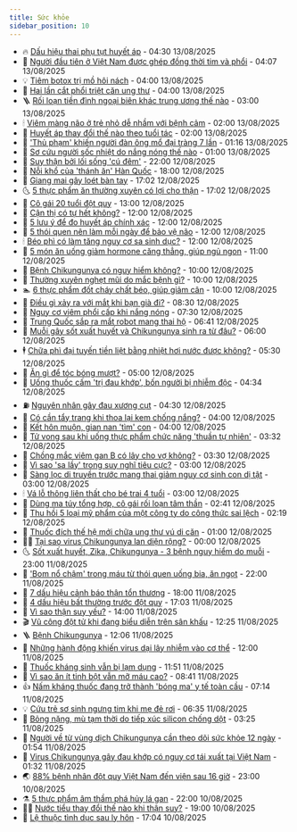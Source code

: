 ```yaml
---
title: Sức khỏe
sidebar_position: 10
---
```


<!-- vnexpress-suc-khoe:START -->
- 🔥 [Dấu hiệu thai phụ tụt huyết áp](https://vnexpress.net/dau-hieu-thai-phu-tut-huyet-ap-4926151.html) - 04:30 13/08/2025
- 🥰 [Người đầu tiên ở Việt Nam được ghép đồng thời tim và phổi](https://vnexpress.net/nguoi-dau-tien-o-viet-nam-duoc-ghep-dong-thoi-tim-va-phoi-4926206.html) - 04:07 13/08/2025
- 💡 [Tiêm botox trị mồ hôi nách](https://vnexpress.net/tiem-botox-tri-mo-hoi-nach-4926284.html) - 04:00 13/08/2025
- 🤗 [Hai lần cắt phổi triệt căn ung thư](https://vnexpress.net/hai-lan-cat-phoi-triet-can-ung-thu-4926127.html) - 04:00 13/08/2025
- 🪜 [Rối loạn tiền đình ngoại biên khác trung ương thế nào](https://vnexpress.net/roi-loan-tien-dinh-ngoai-bien-khac-trung-uong-the-nao-4926198.html) - 03:00 13/08/2025
- 🕯 [Viêm màng não ở trẻ nhỏ dễ nhầm với bệnh cảm](https://vnexpress.net/viem-mang-nao-o-tre-nho-de-nham-voi-benh-cam-4925957.html) - 02:00 13/08/2025
- 🤭 [Huyết áp thay đổi thế nào theo tuổi tác](https://vnexpress.net/huyet-ap-thay-doi-the-nao-theo-tuoi-tac-4925805.html) - 02:00 13/08/2025
- 👀 [&#39;Thủ phạm&#39; khiến người đàn ông mổ đại tràng 7 lần](https://vnexpress.net/thu-pham-khien-nguoi-dan-ong-mo-dai-trang-7-lan-4925723.html) - 01:16 13/08/2025
- 🌋 [Sơ cứu người sốc nhiệt do nắng nóng thế nào](https://vnexpress.net/so-cuu-nguoi-soc-nhiet-do-nang-nong-the-nao-4926128.html) - 01:00 13/08/2025
- 🫶 [Suy thận bởi lối sống &#39;cú đêm&#39;](https://vnexpress.net/suy-than-boi-loi-song-cu-dem-4925608.html) - 22:00 12/08/2025
- 🦆 [Nỗi khổ của &#39;thánh ăn&#39; Hàn Quốc](https://vnexpress.net/noi-kho-cua-thanh-an-han-quoc-4925629.html) - 18:00 12/08/2025
- 🚀 [Giang mai gây loét bàn tay](https://vnexpress.net/giang-mai-gay-loet-ban-tay-4925921.html) - 17:02 12/08/2025
- 🌜 [5 thực phẩm ăn thường xuyên có lợi cho thận](https://vnexpress.net/5-thuc-pham-an-thuong-xuyen-co-loi-cho-than-4925560.html) - 17:02 12/08/2025
- 🧰 [Cô gái 20 tuổi đột quỵ](https://vnexpress.net/co-gai-20-tuoi-dot-quy-4926020.html) - 13:00 12/08/2025
- 💫 [Cận thị có tự hết không?](https://vnexpress.net/can-thi-co-tu-het-khong-4926028.html) - 12:00 12/08/2025
- 🌝 [5 lưu ý để đo huyết áp chính xác](https://vnexpress.net/5-luu-y-de-do-huyet-ap-chinh-xac-4925803.html) - 12:00 12/08/2025
- 🗽 [5 thói quen nên làm mỗi ngày để bảo vệ não](https://vnexpress.net/5-thoi-quen-nen-lam-moi-ngay-de-bao-ve-nao-4925798.html) - 12:00 12/08/2025
- 🕯 [Béo phì có làm tăng nguy cơ sa sinh dục?](https://vnexpress.net/beo-phi-co-lam-tang-nguy-co-sa-sinh-duc-4925626.html) - 12:00 12/08/2025
- 🦅 [5 món ăn uống giảm hormone căng thẳng, giúp ngủ ngon](https://vnexpress.net/5-mon-an-uong-giam-hormone-cang-thang-giup-ngu-ngon-4925854.html) - 11:00 12/08/2025
- 🦆 [Bệnh Chikungunya có nguy hiểm không?](https://vnexpress.net/benh-chikungunya-co-nguy-hiem-khong-4925864.html) - 10:00 12/08/2025
- 🎊 [Thường xuyên nghẹt mũi do mắc bệnh gì?](https://vnexpress.net/thuong-xuyen-nghet-mui-do-mac-benh-gi-4926004.html) - 10:00 12/08/2025
- 🏊 [6 thực phẩm đốt cháy chất béo, giúp giảm cân](https://vnexpress.net/6-thuc-pham-dot-chay-chat-beo-giup-giam-can-4925932.html) - 10:00 12/08/2025
- 📝 [Điều gì xảy ra với mắt khi bạn già đi?](https://vnexpress.net/dieu-gi-xay-ra-voi-mat-khi-ban-gia-di-4925747.html) - 08:30 12/08/2025
- 💯 [Nguy cơ viêm phổi cấp khi nắng nóng](https://vnexpress.net/nguy-co-viem-phoi-cap-khi-nang-nong-4925882.html) - 07:30 12/08/2025
- 🌊 [Trung Quốc sắp ra mắt robot mang thai hộ](https://vnexpress.net/trung-quoc-sap-ra-mat-robot-mang-thai-ho-4925859.html) - 06:41 12/08/2025
- 🚀 [Muỗi gây sốt xuất huyết và Chikungunya sinh ra từ đâu?](https://vnexpress.net/muoi-gay-sot-xuat-huyet-va-chikungunya-sinh-ra-tu-dau-4925824.html) - 06:00 12/08/2025
- 🕴 [Chữa phì đại tuyến tiền liệt bằng nhiệt hơi nước được không?](https://vnexpress.net/chua-phi-dai-tuyen-tien-liet-bang-nhiet-hoi-nuoc-duoc-khong-4925551.html) - 05:30 12/08/2025
- 🗽 [Ăn gì để tóc bóng mượt?](https://vnexpress.net/an-gi-de-toc-bong-muot-4925811.html) - 05:00 12/08/2025
- 🎡 [Uống thuốc cấm &#39;trị đau khớp&#39;, bốn người bị nhiễm độc](https://vnexpress.net/uong-thuoc-cam-tri-dau-khop-bon-nguoi-bi-nhiem-doc-4925767.html) - 04:34 12/08/2025
- ⛽️ [Nguyên nhân gây đau xương cụt](https://vnexpress.net/nguyen-nhan-gay-dau-xuong-cut-4925789.html) - 04:30 12/08/2025
- 🦆 [Có cần tẩy trang khi thoa lại kem chống nắng?](https://vnexpress.net/co-can-tay-trang-khi-thoa-lai-kem-chong-nang-4925784.html) - 04:00 12/08/2025
- 🤩 [Kết hôn muộn, gian nan &#39;tìm&#39; con](https://vnexpress.net/ket-hon-muon-gian-nan-tim-con-4925545.html) - 04:00 12/08/2025
- 🦒 [Tử vong sau khi uống thực phẩm chức năng &#39;thuần tự nhiên&#39;](https://vnexpress.net/tu-vong-sau-khi-uong-thuc-pham-chuc-nang-thuan-tu-nhien-4925609.html) - 03:32 12/08/2025
- 💫 [Chồng mắc viêm gan B có lây cho vợ không?](https://vnexpress.net/chong-mac-viem-gan-b-co-lay-cho-vo-khong-4925748.html) - 03:30 12/08/2025
- 🐘 [Vì sao &#39;sa lầy&#39; trong suy nghĩ tiêu cực?](https://vnexpress.net/vi-sao-sa-lay-trong-suy-nghi-tieu-cuc-4925871.html) - 03:00 12/08/2025
- 🚀 [Sàng lọc di truyền trước mang thai giảm nguy cơ sinh con dị tật](https://vnexpress.net/sang-loc-di-truyen-truoc-mang-thai-giam-nguy-co-sinh-con-di-tat-4925695.html) - 03:00 12/08/2025
- 🕯 [Vá lỗ thông liên thất cho bé trai 4 tuổi](https://vnexpress.net/va-lo-thong-lien-that-cho-be-trai-4-tuoi-4925686.html) - 03:00 12/08/2025
- 🦏 [Dùng ma túy tổng hợp, cô gái rối loạn tâm thần](https://vnexpress.net/dung-ma-tuy-tong-hop-co-gai-roi-loan-tam-than-4925685.html) - 02:41 12/08/2025
- 🦄 [Thu hồi 5 loại mỹ phẩm của một công ty do công thức sai lệch](https://vnexpress.net/thu-hoi-5-loai-my-pham-cua-mot-cong-ty-do-cong-thuc-sai-lech-4925714.html) - 02:19 12/08/2025
- 🦒 [Thuốc đích thế hệ mới chữa ung thư vú di căn](https://vnexpress.net/thuoc-dich-the-he-moi-chua-ung-thu-vu-di-can-4925624.html) - 01:00 12/08/2025
- 👨‍🏫 [Tại sao virus Chikungunya lan diện rộng?](https://vnexpress.net/tai-sao-virus-chikungunya-lan-dien-rong-4925542.html) - 00:00 12/08/2025
- 🌜 [Sốt xuất huyết, Zika, Chikungunya - 3 bệnh nguy hiểm do muỗi](https://vnexpress.net/sot-xuat-huyet-zika-chikungunya-3-benh-nguy-hiem-do-muoi-4925238.html) - 23:00 11/08/2025
- 🚀 [&#39;Bom nổ chậm&#39; trong máu từ thói quen uống bia, ăn ngọt](https://vnexpress.net/bom-no-cham-trong-mau-tu-thoi-quen-uong-bia-an-ngot-4924847.html) - 22:00 11/08/2025
- 💃 [7 dấu hiệu cảnh báo thận tổn thương](https://vnexpress.net/7-dau-hieu-canh-bao-than-ton-thuong-4924668.html) - 18:00 11/08/2025
- 💯 [4 dấu hiệu bất thường trước đột quỵ](https://vnexpress.net/4-dau-hieu-bat-thuong-truoc-dot-quy-4924844.html) - 17:03 11/08/2025
- 🤔 [Vì sao thận suy yếu?](https://vnexpress.net/vi-sao-than-suy-yeu-4924946.html) - 14:00 11/08/2025
- 🎬 [Vũ công đột tử khi đang biểu diễn trên sân khấu](https://vnexpress.net/vu-cong-dot-tu-khi-dang-bieu-dien-tren-san-khau-4925593.html) - 12:25 11/08/2025
- 🪜 [Bệnh Chikungunya](https://vnexpress.net/suc-khoe/cam-nang/benh-chikungunya-360) - 12:06 11/08/2025
- 🦣 [Những hành động khiến virus dại lây nhiễm vào cơ thể](https://vnexpress.net/nhung-hanh-dong-khien-virus-dai-lay-nhiem-vao-co-the-4925555.html) - 12:00 11/08/2025
- 🧐 [Thuốc kháng sinh vẫn bị lạm dụng](https://vnexpress.net/thuoc-khang-sinh-van-bi-lam-dung-4925150.html) - 11:51 11/08/2025
- 🤡 [Vì sao ăn ít tinh bột vẫn mỡ máu cao?](https://vnexpress.net/vi-sao-an-it-tinh-bot-van-mo-mau-cao-4920543.html) - 08:41 11/08/2025
- 👍 [Nấm kháng thuốc đang trở thành &#39;bóng ma&#39; y tế toàn cầu](https://vnexpress.net/nam-khang-thuoc-dang-tro-thanh-bong-ma-y-te-toan-cau-4925412.html) - 07:14 11/08/2025
- 💡 [Cứu trẻ sơ sinh ngưng tim khi mẹ đẻ rơi](https://vnexpress.net/cuu-tre-so-sinh-ngung-tim-khi-me-de-roi-4925277.html) - 06:35 11/08/2025
- 💯 [Bỏng nặng, mù tạm thời do tiếp xúc silicon chống dột](https://vnexpress.net/bong-nang-mu-tam-thoi-do-tiep-xuc-silicon-chong-dot-4925296.html) - 03:25 11/08/2025
- 🧠 [Người về từ vùng dịch Chikungunya cần theo dõi sức khỏe 12 ngày](https://vnexpress.net/nguoi-ve-tu-vung-dich-chikungunya-can-theo-doi-suc-khoe-12-ngay-4925240.html) - 01:54 11/08/2025
- 🎡 [Virus Chikungunya gây đau khớp có nguy cơ tái xuất tại Việt Nam](https://vnexpress.net/virus-chikungunya-gay-dau-khop-co-nguy-co-tai-xuat-tai-viet-nam-4925156.html) - 01:32 11/08/2025
- 🌏 [88% bệnh nhân đột quỵ Việt Nam đến viện sau 16 giờ](https://vnexpress.net/88-benh-nhan-dot-quy-viet-nam-den-vien-sau-16-gio-4924888.html) - 23:00 10/08/2025
- ⚗️ [5 thực phẩm âm thầm phá hủy lá gan](https://vnexpress.net/5-thuc-pham-am-tham-pha-huy-la-gan-4923684.html) - 22:00 10/08/2025
- 👨‍🏫 [Nước tiểu thay đổi thế nào khi thận suy?](https://vnexpress.net/nuoc-tieu-thay-doi-the-nao-khi-than-suy-4924917.html) - 19:00 10/08/2025
- 🤖 [Lệ thuộc tình dục sau ly hôn](https://vnexpress.net/le-thuoc-tinh-duc-sau-ly-hon-4924978.html) - 17:04 10/08/2025<!-- vnexpress-suc-khoe:END -->
